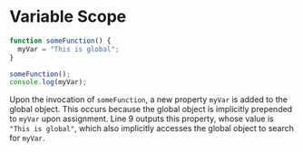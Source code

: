 # Variable Scope

```js
function someFunction() {
  myVar = "This is global";
}

someFunction();
console.log(myVar);
```

Upon the invocation of `someFunction`, a new property `myVar` is added to the global object. This occurs because the global object is implicitly prepended to `myVar` upon assignment. Line 9 outputs this property, whose value is `"This is global"`, which also implicitly accesses the global object to search for `myVar`.
